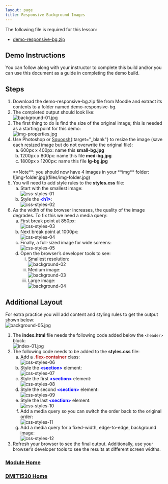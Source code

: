 ```yaml
---
layout: page
title: Responsive Background Images
---
```

<style>
    .css-class{
        color: firebrick;
        font-weight: bold;
    }
    .html-class{
        color: blue;
        font-weight: bold;
    }
</style>

The following file is required for this lesson:
* [demo-responsive-bg.zip](files/demo-responsive-bg.zip)

## Demo Instructions
You can follow along with your instructor to complete this build and/or you can use this document as a guide in completing the demo build.

## Steps
1.	Download the demo-responsive-bg.zip file from Moodle and extract its contents to a folder named demo-responsive-bg.
2.	The completed output should look like:<br>
![background-01.jpg](files/background-01.jpg)
3.	The first thing to do is find the size of the original image; this is needed as a starting point for this demo:<br>
![img-properties.jpg](files/img-properties.jpg)
4.	Use Photoshop or [Squoosh](https://squoosh.app/){:target="_blank"} to resize the image (save each resized image but do not overwrite the original file):<br>
    <ol type="a">
        <li>600px x 400px: name this <b>small-bg.jpg</b></li>
        <li>1200px x 800px: name this file <b>med-bg.jpg</b></li>
        <li>1800px x 1200px: name this file <b>lg-bg.jpg</b></li>
    </ol><br>
    **Note**: you should now have 4 images in your **img** folder:<br>
    ![img-folder.jpg](files/img-folder.jpg)
5.	You will need to add style rules to the **styles.css** file:<br>
    <ol type="a">
        <li>Start with the smallest image:<br>
        <img src="files/css-styles-01.jpg" alt="css-styles-01">
        </li>
        <li>Style the <span class="html-class">&lt;h1&gt;</span>:<br>
        <img src="files/css-styles-02.jpg" alt="css-styles-02">
        </li>
    </ol>
6.	As the width of the browser increases, the quality of the image degrades. To fix this we need a media query:<br>
    <ol type="a">
        <li>First break point at 850px:<br>
        <img src="files/css-styles-03.jpg" alt="css-styles-03">
        </li>
        <li>Next break point at 1000px:<br>
        <img src="files/css-styles-04.jpg" alt="css-styles-04">
        </li>
        <li>Finally, a full-sized image for wide screens:<br>
        <img src="files/css-styles-05.jpg" alt="css-styles-05">
        </li>
        <li>Open the browser’s developer tools to see:<br>
            <ol type="i">
                <li>Smallest resolution:<br>
                <img src="files/background-02.jpg" alt="background-02">
                </li>
                <li>Medium image:<br>
                <img src="files/background-03.jpg" alt="background-03">
                </li>
                <li>Large image:<br>
                <img src="files/background-04.jpg" alt="background-04">
                </li>
            </ol>
        </li>
    </ol>

## Additional Layout
For extra practice you will add content and styling rules to get the output shown below:<br>
![background-05.jpg](files/background-05.jpg)
1.	The **index.html** file needs the following code added below the `<header>` block:<br>
![index-01.jpg](files/index-01.jpg)
2.	The following code needs to be added to the **styles.css** file:<br>
    <ol type="a">
        <li>Add a <span class="css-class">.flex-container</span> class:<br>
        <img src="files/css-styles-06.jpg" alt="css-styles-06">
        </li>
        <li>Style the <span class="html-class">&lt;section&gt;</span> element:<br>
        <img src="files/css-styles-07.jpg" alt="css-styles-07">
        </li>
        <li>Style the first <span class="html-class">&lt;section&gt;</span> element:<br>
        <img src="files/css-styles-08.jpg" alt="css-styles-08">
        </li>
        <li>Style the second <span class="html-class">&lt;section&gt;</span> element:<br>
        <img src="files/css-styles-09.jpg" alt="css-styles-09">
        </li>
        <li>Style the last <span class="html-class">&lt;section&gt;</span> element:<br>
        <img src="files/css-styles-10.jpg" alt="css-styles-10">
        </li>
        <li>Add a media query so you can switch the order back to the original order:<br>
        <img src="files/css-styles-11.jpg" alt="css-styles-11">
        </li>
        <li>Add a media query for a fixed-width, edge-to-edge, background image:<br>
        <img src="files/css-styles-12.jpg" alt="css-styles-12">
        </li>
    </ol>
3.	Refresh your browser to see the final output. Additionally, use your browser’s developer tools to see the results at different screen widths.

### [Module Home](../module1.md)
### [DMIT1530 Home](../../)

